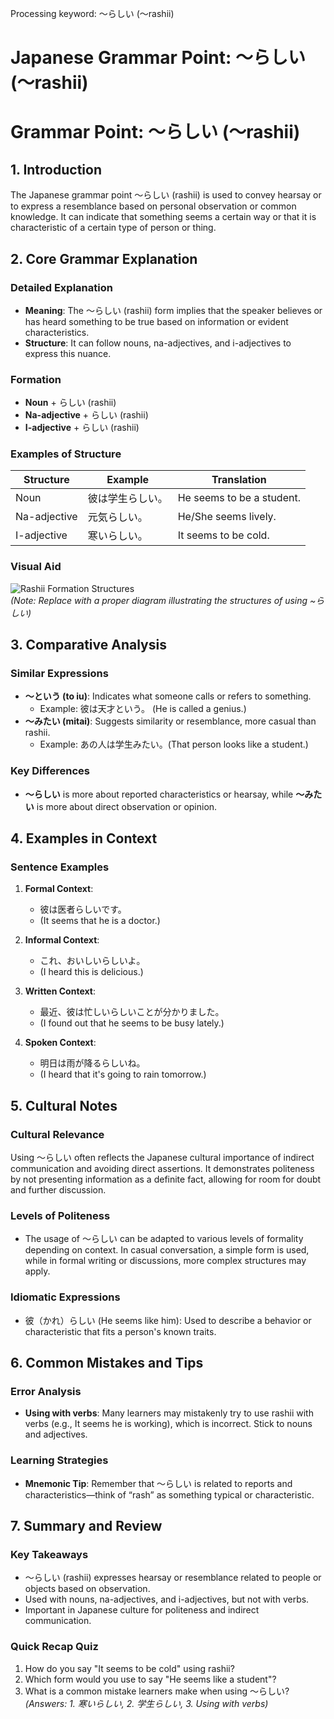 Processing keyword: ～らしい (〜rashii)
# Japanese Grammar Point: ～らしい (〜rashii)
# Grammar Point: ～らしい (〜rashii)
## 1. Introduction
The Japanese grammar point ～らしい (rashii) is used to convey hearsay or to express a resemblance based on personal observation or common knowledge. It can indicate that something seems a certain way or that it is characteristic of a certain type of person or thing.
## 2. Core Grammar Explanation
### Detailed Explanation
- **Meaning**: The ～らしい (rashii) form implies that the speaker believes or has heard something to be true based on information or evident characteristics. 
- **Structure**: It can follow nouns, na-adjectives, and i-adjectives to express this nuance.
  
### Formation
- **Noun** + らしい (rashii)
- **Na-adjective** + らしい (rashii)
- **I-adjective** + らしい (rashii)
### Examples of Structure
| Structure | Example                          | Translation                     |
|-----------|----------------------------------|---------------------------------|
| Noun      | 彼は学生らしい。                 | He seems to be a student.      |
| Na-adjective | 元気らしい。                  | He/She seems lively.           |
| I-adjective | 寒いらしい。                  | It seems to be cold.           |
### Visual Aid
![Rashii Formation Structures](https://via.placeholder.com/400x200.png?text=Sample+Diagram+of+Rashii+Usage)  
*(Note: Replace with a proper diagram illustrating the structures of using ~らしい)*
## 3. Comparative Analysis
### Similar Expressions
- **～という (to iu)**: Indicates what someone calls or refers to something.
  - Example: 彼は天才という。 (He is called a genius.)
- **～みたい (mitai)**: Suggests similarity or resemblance, more casual than rashii.
  - Example: あの人は学生みたい。(That person looks like a student.)
  
### Key Differences
- **～らしい** is more about reported characteristics or hearsay, while **～みたい** is more about direct observation or opinion.
## 4. Examples in Context
### Sentence Examples
1. **Formal Context**: 
   - 彼は医者らしいです。
   - (It seems that he is a doctor.)
   
2. **Informal Context**: 
   - これ、おいしいらしいよ。
   - (I heard this is delicious.)
3. **Written Context**: 
   - 最近、彼は忙しいらしいことが分かりました。
   - (I found out that he seems to be busy lately.)
4. **Spoken Context**: 
   - 明日は雨が降るらしいね。
   - (I heard that it's going to rain tomorrow.)
## 5. Cultural Notes
### Cultural Relevance
Using ～らしい often reflects the Japanese cultural importance of indirect communication and avoiding direct assertions. It demonstrates politeness by not presenting information as a definite fact, allowing for room for doubt and further discussion.
### Levels of Politeness
- The usage of ～らしい can be adapted to various levels of formality depending on context. In casual conversation, a simple form is used, while in formal writing or discussions, more complex structures may apply.
### Idiomatic Expressions
- 彼（かれ）らしい (He seems like him): Used to describe a behavior or characteristic that fits a person's known traits.
## 6. Common Mistakes and Tips
### Error Analysis
- **Using with verbs**: Many learners may mistakenly try to use rashii with verbs (e.g., It seems he is working), which is incorrect. Stick to nouns and adjectives.
  
### Learning Strategies
- **Mnemonic Tip**: Remember that ～らしい is related to reports and characteristics—think of “rash” as something typical or characteristic.
## 7. Summary and Review
### Key Takeaways
- ～らしい (rashii) expresses hearsay or resemblance related to people or objects based on observation.
- Used with nouns, na-adjectives, and i-adjectives, but not with verbs.
- Important in Japanese culture for politeness and indirect communication.
### Quick Recap Quiz
1. How do you say "It seems to be cold" using rashii?
2. Which form would you use to say "He seems like a student"?
3. What is a common mistake learners make when using ～らしい?
*(Answers: 1. 寒いらしい, 2. 学生らしい, 3. Using with verbs)*
